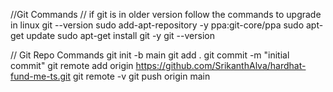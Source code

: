 //Git Commands
// if git is in older version follow the commands to upgrade in linux
git --version
sudo add-apt-repository -y ppa:git-core/ppa
sudo apt-get update
sudo apt-get install git -y
git --version

// Git Repo Commands
git init -b main
git add .
git commit -m "initial commit"
git remote add origin https://github.com/SrikanthAlva/hardhat-fund-me-ts.git
git remote -v
git push origin main
